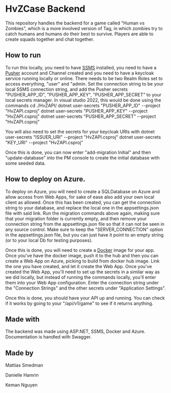 # HvZCase Backend
This repository handles the backend for a game called "Human vs Zombies", which is a more involved version of Tag, in which zombies try to catch humans and humans do their best to survive. Players are able to create squads together and chat together. 

## How to run
To run this locally, you need to have [SSMS](https://learn.microsoft.com/en-us/sql/ssms/download-sql-server-management-studio-ssms?view=sql-server-ver16) installed, you need to have a [Pusher](https://pusher.com/) account and Channel created and you need to have a keycloak service running locally or online. There needs to be two Realm Roles set to access everything, "user" and "admin. Set the connection string to be your local SSMS connection string, and add the Pusher secrets "PUSHER_APP_ID", "PUSHER_APP_KEY", "PUSHER_APP_SECRET" to your local secrets manager. In visual studio 2022, this would be done using the commands 
cd ./HvZAPI/
dotnet user-secrets "PUSHER_APP_ID" <appId> --project "HvZAPI.csproj"
dotnet user-secrets "PUSHER_APP_KEY" <appKey> --project "HvZAPI.csproj"
dotnet user-secrets "PUSHER_APP_SECRET" <appSecret> --project "HvZAPI.csproj"

You will also need to set the secrets for your keycloak URIs with 
dotnet user-secrets "ISSUER_URI" <issuerUri> --project "HvZAPI.csproj"
dotnet user-secrets "KEY_URI" <keyUri> --project "HvZAPI.csproj"

Once this is done, you can now enter "add-migration Initial" and then "update-database" into the PM console to create the initial database with some seeded data. 

## How to deploy on Azure. 
To deploy on Azure, you will need to create a SQLDatabase on Azure and allow access from Web Apps, for sake of ease also add your own local client as allowed. Once this has been created, you can get the connection string to your database, and replace the local one in the appsettings.json file with said link. Run the migration commands above again, making sure that your migration folder is currently empty, and then remove your connection string from the appsettings.json file so that it can not be seen in any source control. Make sure to keep the "SERVER_CONNECTION" option in the appsettings.json file, but you can just have it point to an empty string (or to your local Db for testing purposes).

Once this is done, you will need to create a [Docker](https://hub.docker.com/) image for your app. Once you've have the docker image, push it to the hub and then you can create a Web App on Azure, picking to build from docker hub image. Link the one you have created, and let it create the Web App. Once you've created the Web App, you'll need to set up the secrets in a similar way as we did locally, but instead of running the commands locally, you'll enter them into your Web App configuration. Enter the connection string under the "Connection Strings" and the other secrets under "Application Settings". 

Once this is done, you should have your API up and running. You can check if it works by going to your "<deployedLink>/api/v1/game" to see if it returns anything. 

## Made with 
The backend was made using ASP.NET, SSMS, Docker and Azure. Documentation is handled with Swagger. 

## Made by
Mattias Smedman

Danielle Hamrin

Keman Nguyen
